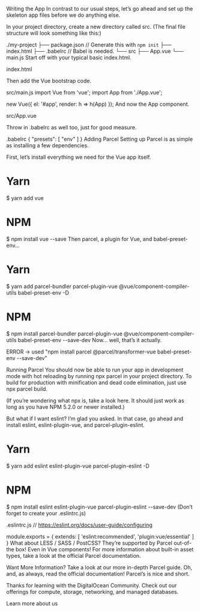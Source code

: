 Writing the App
In contrast to our usual steps, let’s go ahead and set up the skeleton app files before we do anything else.

In your project directory, create a new directory called src. (The final file structure will look something like this:)

./my-project
├── package.json // Generate this with `npm init`
├── index.html
├── .babelrc // Babel is needed.
└── src
    ├── App.vue
    └── main.js
Start off with your typical basic index.html.

index.html
<!DOCTYPE html>
<html lang="en">
  <head>
    <meta charset="utf-8">
    <title>My Vue.js App</title>
  </head>
  <body>
    <div id="app"></div>
    <!-- Note the reference to src here. Parcel will rewrite it on build. -->
    <script src="./src/main.js"></script>
  </body>
</html>
Then add the Vue bootstrap code.

src/main.js
import Vue from 'vue';
import App from './App.vue';

new Vue({
  el: '#app',
  render: h => h(App)
});
And now the App component.

src/App.vue
<template>
  <div id="app">
    <h1>{{ msg }}</h1>
  </div>
</template>

<script>
export default {
  name: 'app',
  data () {
    return {
      msg: 'Welcome to Your Vue.js App!'
    }
  }
}
</script>

<style lang="css">
  #app {
    color: #56b983;
  }
</style>

Throw in .babelrc as well too, just for good measure.

.babelrc
{
  "presets": [
    "env"
  ]
}
Adding Parcel
Setting up Parcel is as simple as installing a few dependencies.

First, let’s install everything we need for the Vue app itself.

# Yarn
$ yarn add vue

# NPM
$ npm install vue --save
Then parcel, a plugin for Vue, and babel-preset-env…

# Yarn
$ yarn add parcel-bundler parcel-plugin-vue @vue/component-compiler-utils babel-preset-env -D

# NPM
$ npm install parcel-bundler parcel-plugin-vue @vue/component-compiler-utils babel-preset-env --save-dev
Now… well, that’s it actually.

ERROR -> used "npm install parcel @parcel/transformer-vue babel-preset-env --save-dev"

Running Parcel
You should now be able to run your app in development mode with hot reloading by running npx parcel in your project directory. To build for production with minification and dead code elimination, just use npx parcel build.

(If you’re wondering what npx is, take a look here. It should just work as long as you have NPM 5.2.0 or newer installed.)

But what if I want eslint?
I’m glad you asked. In that case, go ahead and install eslint, eslint-plugin-vue, and parcel-plugin-eslint.

# Yarn
$ yarn add eslint eslint-plugin-vue parcel-plugin-eslint -D

# NPM
$ npm install eslint eslint-plugin-vue parcel-plugin-eslint --save-dev
(Don’t forget to create your .eslintrc.js)

.eslintrc.js
// https://eslint.org/docs/user-guide/configuring

module.exports = {
  extends: [
    'eslint:recommended',
    'plugin:vue/essential'
  ]
}
What about LESS / SASS / PostCSS?
They’re supported by Parcel out-of-the box! Even in Vue components! For more information about built-in asset types, take a look at the official Parcel documentation.

Want More Information?
Take a look at our more in-depth Parcel guide. Oh, and, as always, read the official documentation! Parcel’s is nice and short.

Thanks for learning with the DigitalOcean Community. Check out our offerings for compute, storage, networking, and managed databases.

Learn more about us